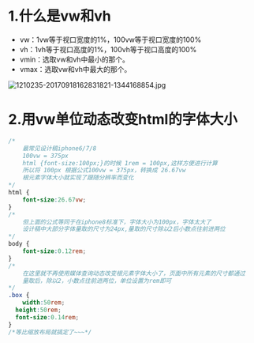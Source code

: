 <a name="t7mM8"></a>
# 1.什么是vw和vh
- vw：1vw等于视口宽度的1%，100vw等于视口宽度的100%
- vh：1vh等于视口高度的1%，100vh等于视口高度的100%
- vmin：选取vw和vh中最小的那个。
- vmax：选取vw和vh中最大的那个。

![1210235-20170918162831821-1344168854.jpg](https://cdn.nlark.com/yuque/0/2021/jpeg/22608300/1637309214367-4061556a-da1e-476f-8e41-e8d7388659ac.jpeg#averageHue=%23f0f0f0&clientId=u2bde4a1a-72d6-4&from=ui&height=281&id=u9dd66d0e&originHeight=586&originWidth=1250&originalType=binary&ratio=1&rotation=0&showTitle=false&size=42396&status=done&style=none&taskId=uf162c151-fc76-490f-8ca4-38f453a89eb&title=&width=600)
<a name="RNubc"></a>
# 2.用vw单位动态改变html的字体大小
```css
/*
	最常见设计稿iphone6/7/8
	100vw = 375px
	html {font-size:100px;}的时候 1rem = 100px,这样方便进行计算
	所以将 100px 根据公式100vw = 375px，转换成 26.67vw
	根元素字体大小就实现了跟随分辨率而变化
*/
html {
	font-size:26.67vw;
}
/*
	但上面的公式等同于在iphone8标准下，字体大小为100px，字体太大了
	设计稿中大部分字体量取的尺寸为24px,量取的尺寸除以2后小数点往前进两位
*/
body {
	font-size:0.12rem;
}
/*
	在这里就不再使用媒体查询动态改变根元素字体大小了，页面中所有元素的尺寸都通过
	量取后，除以2，小数点往前进两位，单位设置为rem即可
*/
.box {
	width:50rem;
  height:50rem;
  font-size:0.14rem;
}
/*等比缩放布局就搞定了~~~*/
```
